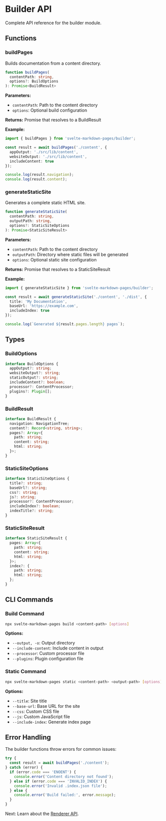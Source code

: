 # Builder API

Complete API reference for the builder module.

## Functions

### buildPages

Builds documentation from a content directory.

```typescript
function buildPages(
  contentPath: string,
  options?: BuildOptions
): Promise<BuildResult>
```

**Parameters:**
- `contentPath`: Path to the content directory
- `options`: Optional build configuration

**Returns:** Promise that resolves to a BuildResult

**Example:**
```typescript
import { buildPages } from 'svelte-markdown-pages/builder';

const result = await buildPages('./content', {
  appOutput: './src/lib/content',
  websiteOutput: './src/lib/content',
  includeContent: true
});

console.log(result.navigation);
console.log(result.content);
```

### generateStaticSite

Generates a complete static HTML site.

```typescript
function generateStaticSite(
  contentPath: string,
  outputPath: string,
  options?: StaticSiteOptions
): Promise<StaticSiteResult>
```

**Parameters:**
- `contentPath`: Path to the content directory
- `outputPath`: Directory where static files will be generated
- `options`: Optional static site configuration

**Returns:** Promise that resolves to a StaticSiteResult

**Example:**
```typescript
import { generateStaticSite } from 'svelte-markdown-pages/builder';

const result = await generateStaticSite('./content', './dist', {
  title: 'My Documentation',
  baseUrl: 'https://example.com',
  includeIndex: true
});

console.log(`Generated ${result.pages.length} pages`);
```

## Types

### BuildOptions

```typescript
interface BuildOptions {
  appOutput?: string;
  websiteOutput?: string;
  staticOutput?: string;
  includeContent?: boolean;
  processor?: ContentProcessor;
  plugins?: Plugin[];
}
```

### BuildResult

```typescript
interface BuildResult {
  navigation: NavigationTree;
  content?: Record<string, string>;
  pages?: Array<{
    path: string;
    content: string;
    html: string;
  }>;
}
```

### StaticSiteOptions

```typescript
interface StaticSiteOptions {
  title?: string;
  baseUrl?: string;
  css?: string;
  js?: string;
  processor?: ContentProcessor;
  includeIndex?: boolean;
  indexTitle?: string;
}
```

### StaticSiteResult

```typescript
interface StaticSiteResult {
  pages: Array<{
    path: string;
    content: string;
    html: string;
  }>;
  index?: {
    path: string;
    html: string;
  };
}
```

## CLI Commands

### Build Command

```bash
npx svelte-markdown-pages build <content-path> [options]
```

**Options:**
- `--output, -o`: Output directory
- `--include-content`: Include content in output
- `--processor`: Custom processor file
- `--plugins`: Plugin configuration file

### Static Command

```bash
npx svelte-markdown-pages static <content-path> <output-path> [options]
```

**Options:**
- `--title`: Site title
- `--base-url`: Base URL for the site
- `--css`: Custom CSS file
- `--js`: Custom JavaScript file
- `--include-index`: Generate index page

## Error Handling

The builder functions throw errors for common issues:

```typescript
try {
  const result = await buildPages('./content');
} catch (error) {
  if (error.code === 'ENOENT') {
    console.error('Content directory not found');
  } else if (error.code === 'INVALID_INDEX') {
    console.error('Invalid .index.json file');
  } else {
    console.error('Build failed:', error.message);
  }
}
```

Next: Learn about the [Renderer API](./renderer.md).
